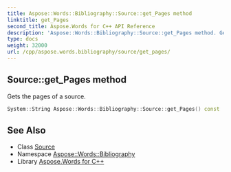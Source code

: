 ```yaml
---
title: Aspose::Words::Bibliography::Source::get_Pages method
linktitle: get_Pages
second_title: Aspose.Words for C++ API Reference
description: 'Aspose::Words::Bibliography::Source::get_Pages method. Gets the pages of a source in C++.'
type: docs
weight: 32000
url: /cpp/aspose.words.bibliography/source/get_pages/
---
```

## Source::get_Pages method


Gets the pages of a source.

```cpp
System::String Aspose::Words::Bibliography::Source::get_Pages() const
```

## See Also

* Class [Source](../)
* Namespace [Aspose::Words::Bibliography](../../)
* Library [Aspose.Words for C++](../../../)
